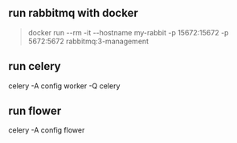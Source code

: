 ## run rabbitmq with docker

> docker run --rm -it --hostname my-rabbit -p 15672:15672 -p 5672:5672 rabbitmq:3-management

## run celery
celery -A config worker -Q celery

## run flower
celery -A config flower
